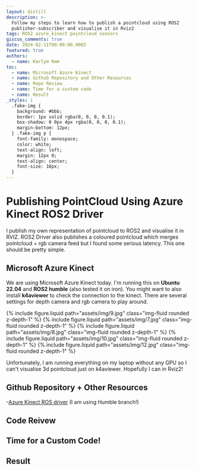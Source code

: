 ```yaml
---
layout: distill
description: >-
  Follow my steps to learn how to publish a pointcloud using ROS2
  publisher-subscriber and visualise it in Rviz2
tags: ROS2 azure_kinect pointcloud sensors
giscus_comments: true
date: 2024-02-11T00:00:00.000Z
featured: true
authors:
  - name: Karlym Nam
toc:
  - name: Microsoft Azure Kinect
  - name: Github Repository and Other Resources
  - name: Repo Review
  - name: Time for a custom code
  - name: Result
_styles: |
  .fake-img {
    background: #bbb;
    border: 1px solid rgba(0, 0, 0, 0.1);
    box-shadow: 0 0px 4px rgba(0, 0, 0, 0.1);
    margin-bottom: 12px;
  } .fake-img p {
    font-family: monospace;
    color: white;
    text-align: left;
    margin: 12px 0;
    text-align: center;
    font-size: 16px;
  }
---
```

# Publishing PointCloud Using Azure Kinect ROS2 Driver
I publish my own representation of pointcloud to ROS2 and visualise it in RVIZ. ROS2 Driver also publishes a coloured pointcloud which merges pointcloud + rgb camera feed but I found some serious latency. This one should be pretty simple.
## Microsoft Azure Kinect
We are using Microsoft Azure Kinect today. I'm running this on **Ubuntu 22.04** and **ROS2 humble** (also tested it on iron). You might want to also install **k4aviewer** to check the connection to the kinect. There are several settings for depth camera and rgb camera to play around. 

<swiper-container keyboard="true" navigation="true" pagination="true" pagination-clickable="true" pagination-dynamic-bullets="true" rewind="true">
  <swiper-slide>{% include figure.liquid path="assets/img/9.jpg" class="img-fluid rounded z-depth-1" %}</swiper-slide>
  <swiper-slide>{% include figure.liquid path="assets/img/7.jpg" class="img-fluid rounded z-depth-1" %}</swiper-slide>
  <swiper-slide>{% include figure.liquid path="assets/img/8.jpg" class="img-fluid rounded z-depth-1" %}</swiper-slide>
  <swiper-slide>{% include figure.liquid path="assets/img/10.jpg" class="img-fluid rounded z-depth-1" %}</swiper-slide>
  <swiper-slide>{% include figure.liquid path="assets/img/12.jpg" class="img-fluid rounded z-depth-1" %}</swiper-slide>
</swiper-container>

Unfortunately, I am running everything on my laptop without any GPU so I can't visualise 3d pointcloud just on k4aviewer. Hopefully I can in Rviz2!
## Github Repository + Other Resources
-[Azure Kinect ROS driver](https://github.com/microsoft/Azure_Kinect_ROS_Driver) (I am using Humble branch!)
## Code Reivew

## Time for a Custom Code!
## Result
